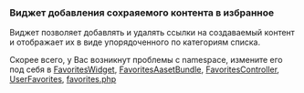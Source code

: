 ### Виджет добавления сохраяемого контента в избранное

Виджет позволяет добавлять и удалять ссылки на создаваемый контент и отображает их в виде упорядоченного по категориям списка.

Скорее всего, у Вас возникнут проблемы с namespace, измените его под себя в [FavoritesWidget](https://github.com/Clasen00/favorites-widget/blob/master/widgets/favorites/FavoritesWidget.php), [FavoritesAasetBundle](https://github.com/Clasen00/favorites-widget/blob/master/widgets/favorites/assets/FavoritesAssetBundle.php), [FavoritesController](https://github.com/Clasen00/favorites-widget/blob/master/favorites/controllers/FavoritesController.php), [UserFavorites](https://github.com/Clasen00/favorites-widget/blob/master/favorites/models/UserFavorites.php), [favorites.php](https://github.com/Clasen00/favorites-widget/blob/master/favorites/favorites.php)
